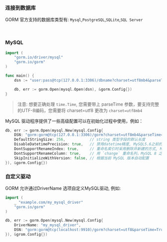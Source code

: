 ### 连接到数据库
GORM 官方支持的数据库类型有: `Mysql`,`PostgreSQL`,`SQLite`,`SQL Server`

<br/>

### MySQL
```go
import (
    "gorm.io/driver/mysql"
    "gorm.io/gorm"
)

func main() {
    dsn := "user:pass@tcp(127.0.0.1:3306)/dbname?charset=utf8mb4&parseTime=True&loc=Local"

    db, err := gorm.Open(mysql.Open(dsn), &gorm.Config{})
}
```
> 注意: 想要正确处理 `time.Time`, 您需要带上 parseTime 参数，要支持完整的UTF-8编码，您需要将 charset=utf8 更改为 `charset=utf8mb4`

MySQL 驱动程序提供了一些高级配置可以在初始化过程中使用，例如：
```go
db, err := gorm.Open(mysql.New(mysql.Config{
    DSN: "gorm:gorm@tcp(127.0.0.1:3306)/gorm?charset=utf8mb4&parseTime=True&loc=Local", // DSN data source name
    DefaultStringSize: 256,           // string 类型字段的默认长度
    DisableDatetimePrecision: true,   // 禁用datetime精度, MySQL5.6之前的数据库不支持
    DontSupportRenameIndex: true,     // 重命名索引时采用删除并新建的方式, MySQL5.7之前的数据库和 MariaDB 不支持重命名索引
    DontSupportRenameColumn: true,    // 用 `change` 重命名列，MySQL 8 之前的数据库和 MariaDB 不支持重命名列
    SkipInitializeWithVersion: false, // 根据当前 MySQL 版本自动配置
}), &gorm.Config{})
```

### 自定义驱动
GORM 允许通过DriverName 选项自定义MySQL驱动, 例如:
```go
import (
    _ "example.com/my_mysql_driver"
    "gorm.io/gorm"
)

db, err := gorm.Open(mysql.New(mysql.Config{
    DriverName: "my_mysql_driver",
    DSN: "gorm:gorm@tcp(localhost:9910)/gorm?charset=utf8&parseTime=True&loc=Local", // Data Source Name
}), &grom.Config{})
```